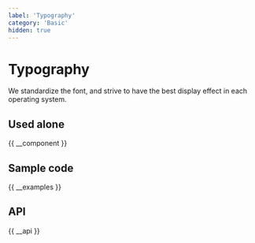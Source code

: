 ```yaml
---
label: 'Typography'
category: 'Basic'
hidden: true
---
```


# Typography

We standardize the font, and strive to have the best display effect in each operating system.

## Used alone

{{ __component }}

## Sample code

{{ __examples }}

## API

{{ __api }}

